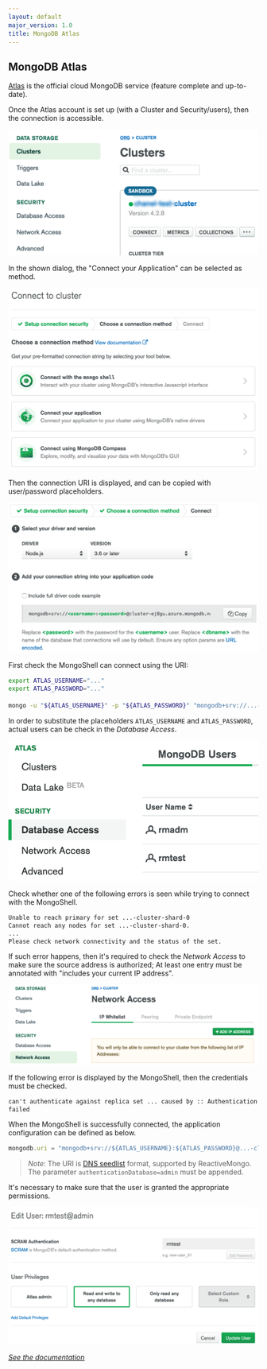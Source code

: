 ```yaml
---
layout: default
major_version: 1.0
title: MongoDB Atlas
---
```


## MongoDB Atlas

[Atlas](https://www.mongodb.com/cloud/atlas) is the official cloud MongoDB service (feature complete and up-to-date).

Once the Atlas account is set up (with a Cluster and Security/users), then the  connection is accessible.

<img src="../images/mongodb-atlas1.png" alt="MongoDB Atlas Cluster" class="screenshot" />

In the shown dialog, the "Connect your Application" can be selected as method.

<img src="../images/mongodb-atlas2.png" alt="MongoDB Atlas Connection method" class="screenshot" />

Then the connection URI is displayed, and can be copied with user/password placeholders.

<img src="../images/mongodb-atlas3.png" alt="MongoDB Atlas Connection URI" class="screenshot" />

First check the MongoShell can connect using the URI:

```bash
export ATLAS_USERNAME="..."
export ATLAS_PASSWORD="..."

mongo -u "${ATLAS_USERNAME}" -p "${ATLAS_PASSWORD}" "mongodb+srv://...-cluster-ej8gu.azure.mongodb.net/<dbname>?retryWrites=true&w=majority"
```

In order to substitute the placeholders `ATLAS_USERNAME` and `ATLAS_PASSWORD`, actual users can be check in the *Database Access*.

<img src="../images/mongodb-atlas4.png" alt="MongoDB Database Access" class="screenshot" />

Check whether one of the following errors is seen while trying to connect with the MongoShell.

```
Unable to reach primary for set ...-cluster-shard-0
Cannot reach any nodes for set ...-cluster-shard-0.
...
Please check network connectivity and the status of the set.
```

If such error happens, then it's required to check the *Network Access* to make sure the source address is authorized; At least one entry must be annotated with "includes your current IP address".

<img src="../images/mongodb-atlas5.png" alt="MongoDB Network Access" class="screenshot" />

If the following error is displayed by the MongoShell, then the credentials must be checked.

```
can't authenticate against replica set ... caused by :: Authentication failed
```

When the MongoShell is successfully connected, the application configuration can be defined as below.

```javascript
mongodb.uri = "mongodb+srv://${ATLAS_USERNAME}:${ATLAS_PASSWORD}@...-cluster-ej8gu.azure.mongodb.net/<dbname>?retryWrites=true&w=majority&authenticationDatabase=admin"
```

> *Note:* The URI is [DNS seedlist](https://docs.mongodb.com/manual/reference/connection-string/#dns-seedlist-connection-format) format, supported by ReactiveMongo. The parameter `authenticationDatabase=admin` must be appended.

It's necessary to make sure that the user is granted the appropriate permissions.

<img src="../images/mongodb-atlas6.png" alt="MongoDB Atlas User" class="screenshot" />

*[See the documentation](./connect-database.html)*
